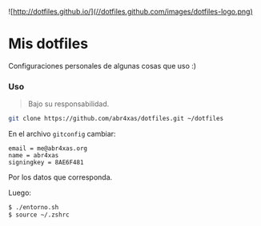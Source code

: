 ![http://dotfiles.github.io/](//dotfiles.github.com/images/dotfiles-logo.png)

# Mis dotfiles

Configuraciones personales de algunas cosas que uso :)

### Uso

> Bajo su responsabilidad.

```bash
git clone https://github.com/abr4xas/dotfiles.git ~/dotfiles
```

En el archivo `gitconfig` cambiar:

```
email = me@abr4xas.org
name = abr4xas
signingkey = 8AE6F481
``` 
 
 Por los datos que corresponda.


Luego:

```bash
$ ./entorno.sh
$ source ~/.zshrc
```
